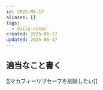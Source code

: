 ```yaml
---
id: 2025-06-17
aliases: []
tags:
  - daily-notes
created: 2025-06-17
updated: 2025-06-17
---
```


## 適当なこと書く

[[マカフィーリブセーフを削除したい]]
